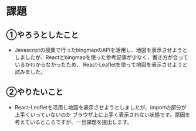 # 課題　 

## ①やろうとしたこと
- Javascriptの授業で行ったbingmapのAPIを活用し、地図を表示させようとしましたが、Reactとbingmapを使った参考記事が少なく、書き方が合っているかわからなかったため、
React-Leafletを使って地図を表示させようと試みました。

## ②やりたいこと
- React-Leafletを活用し地図を表示させようとしましたが、importの部分が上手くいっていないのか
ブラウザ上に上手く表示されない状態です。原因を考えているところですが、一旦課題を提出します。

